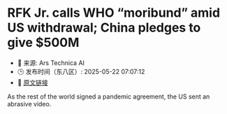 # RFK Jr. calls WHO “moribund” amid US withdrawal; China pledges to give $500M
- 📅 来源: Ars Technica AI
- 🕒 发布时间（东八区）: 2025-05-22 07:07:12
- 🔗 [原文链接](https://arstechnica.com/tech-policy/2025/05/china-pledges-500m-to-who-as-us-abandons-international-health-agency/)

As the rest of the world signed a pandemic agreement, the US sent an abrasive video.
